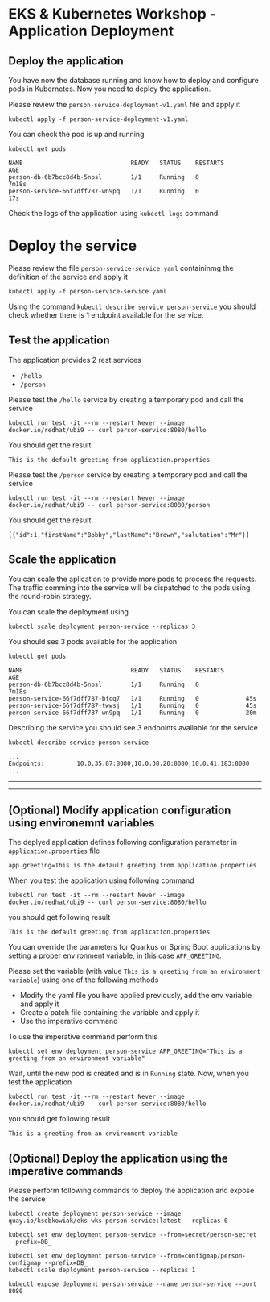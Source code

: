 # EKS & Kubernetes Workshop - Application Deployment

## Deploy the application

You have now the database running and know how to deploy and configure pods in Kubernetes. Now you need to deploy the application.

Please review the `person-service-deployment-v1.yaml` file and apply it
``` 
kubectl apply -f person-service-deployment-v1.yaml
```

You can check the pod is up and running
```
kubectl get pods
```
```
NAME                              READY   STATUS    RESTARTS        AGE
person-db-6b7bcc8d4b-5npsl        1/1     Running   0               7m18s
person-service-66f7dff787-wn9pq   1/1     Running   0               17s
```

Check the logs of the application using `kubectl logs` command.

# Deploy the service

Please review the file `person-service-service.yaml` containinmg the definition of the service and apply it
```
kubectl apply -f person-service-service.yaml
```

Using the command `kubectl describe service person-service` you should check whether there is 1 endpoint available for the service.

## Test the application

The application provides 2 rest services
* `/hello`
* `/person`

Please test the `/hello` service by creating a temporary pod and call the service
```
kubectl run test -it --rm --restart Never --image docker.io/redhat/ubi9 -- curl person-service:8080/hello
```
You should get the result
```
This is the default greeting from application.properties
```

Please test the `/person` service by creating a temporary pod and call the service
```
kubectl run test -it --rm --restart Never --image docker.io/redhat/ubi9 -- curl person-service:8080/person
```
You should get the result
```
[{"id":1,"firstName":"Bobby","lastName":"Brown","salutation":"Mr"}]
```

## Scale the application

You can scale the aplication to provide more pods to process the requests. The traffic comming into the service will be dispatched to the pods using the round-robin strategy.

You can scale the deployment using
```
kubectl scale deployment person-service --replicas 3
```

You should ses 3 pods available for the application
```
kubectl get pods
```
```
NAME                              READY   STATUS    RESTARTS        AGE
person-db-6b7bcc8d4b-5npsl        1/1     Running   0               7m18s
person-service-66f7dff787-bfcq7   1/1     Running   0             45s
person-service-66f7dff787-twwsj   1/1     Running   0             45s
person-service-66f7dff787-wn9pq   1/1     Running   0             20m
```

Describing the service you should see 3 endpoints available for the service
```
kubectl describe service person-service 
```
```
...
Endpoints:         10.0.35.87:8080,10.0.38.20:8080,10.0.41.183:8080
...
```

---
---

## (Optional) Modify application configuration using environemnt variables

The deplyed application defines following configuration parameter in `application.properties` file
```
app.greeting=This is the default greeting from application.properties
```
When you test the application using following command
```
kubectl run test -it --rm --restart Never --image docker.io/redhat/ubi9 -- curl person-service:8080/hello
```
you should get following result
```
This is the default greeting from application.properties
```

You can override the parameters for Quarkus or Spring Boot applications by setting a proper environment variable, in this case `APP_GREETING`.

Please set the variable (with value `This is a greeting from an environment variable`) using one of the following methods
* Modify the yaml file you have applied previously, add the env variable and apply it
* Create a patch file containing the variable and apply it
* Use the imperative command

To use the imperative command perform this
```
kubectl set env deployment person-service APP_GREETING="This is a greeting from an environment variable"
```

Wait, until the new pod is created and is in `Running` state. Now, when you test the application
```
kubectl run test -it --rm --restart Never --image docker.io/redhat/ubi9 -- curl person-service:8080/hello
```
you should get following result
```
This is a greeting from an environment variable
```


## (Optional) Deploy the application using the imperative commands

Please perform following commands to deploy the application and expose the service

```
kubectl create deployment person-service --image quay.io/ksobkowiak/eks-wks-person-service:latest --replicas 0

kubectl set env deployment person-service --from=secret/person-secret --prefix=DB_

kubectl set env deployment person-service --from=configmap/person-configmap --prefix=DB_
kubectl scale deployment person-service --replicas 1

kubectl expose deployment person-service --name person-service --port 8080
```